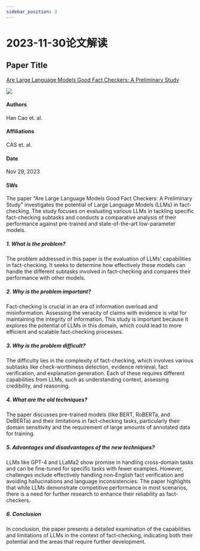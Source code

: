 ```yaml
---
sidebar_position: 3
---
```


# 2023-11-30论文解读

## Paper Title
[Are Large Language Models Good Fact Checkers: A Preliminary Study](https://github.com/weijiang2023/Suanfamama-kb/blob/main/kb/computer.science/FACT.2311.17355v1.pdf)

![](./20231130/fig.1.png)

#### Authors
Han Cao et. al.

#### Affiliations
CAS et. al.

#### Date
Nov 29, 2023

#### 5Ws
The paper "Are Large Language Models Good Fact Checkers: A Preliminary Study" investigates the potential of Large Language Models (LLMs) in fact-checking. The study focuses on evaluating various LLMs in tackling specific fact-checking subtasks and conducts a comparative analysis of their performance against pre-trained and state-of-the-art low-parameter models.

##### 1. What is the problem?
The problem addressed in this paper is the evaluation of LLMs' capabilities in fact-checking. It seeks to determine how effectively these models can handle the different subtasks involved in fact-checking and compares their performance with other models.

##### 2. Why is the problem important?
Fact-checking is crucial in an era of information overload and misinformation. Assessing the veracity of claims with evidence is vital for maintaining the integrity of information. This study is important because it explores the potential of LLMs in this domain, which could lead to more efficient and scalable fact-checking processes.

##### 3. Why is the problem difficult?
The difficulty lies in the complexity of fact-checking, which involves various subtasks like check-worthiness detection, evidence retrieval, fact verification, and explanation generation. Each of these requires different capabilities from LLMs, such as understanding context, assessing credibility, and reasoning.

##### 4. What are the old techniques?
The paper discusses pre-trained models (like BERT, RoBERTa, and DeBERTa) and their limitations in fact-checking tasks, particularly their domain sensitivity and the requirement of large amounts of annotated data for training.

##### 5. Advantages and disadvantages of the new techniques?
LLMs like GPT-4 and LLaMa2 show promise in handling cross-domain tasks and can be fine-tuned for specific tasks with fewer examples. However, challenges include effectively handling non-English fact verification and avoiding hallucinations and language inconsistencies. The paper highlights that while LLMs demonstrate competitive performance in most scenarios, there is a need for further research to enhance their reliability as fact-checkers.

##### 6. Conclusion
In conclusion, the paper presents a detailed examination of the capabilities and limitations of LLMs in the context of fact-checking, indicating both their potential and the areas that require further development.